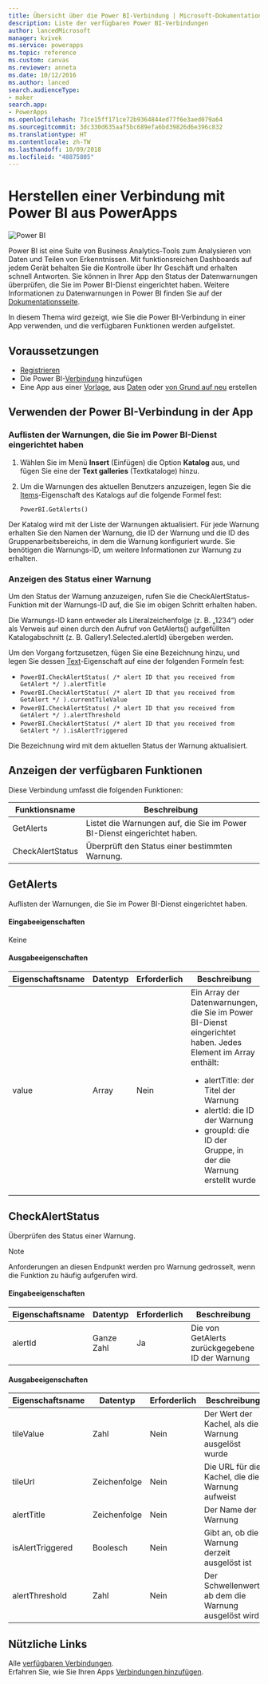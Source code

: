 ```yaml
---
title: Übersicht über die Power BI-Verbindung | Microsoft-Dokumentation
description: Liste der verfügbaren Power BI-Verbindungen
author: lancedMicrosoft
manager: kvivek
ms.service: powerapps
ms.topic: reference
ms.custom: canvas
ms.reviewer: anneta
ms.date: 10/12/2016
ms.author: lanced
search.audienceType:
- maker
search.app:
- PowerApps
ms.openlocfilehash: 73ce15ff171ce72b9364844ed77f6e3aed079a64
ms.sourcegitcommit: 3dc330d635aaf5bc689efa6bd39826d6e396c832
ms.translationtype: HT
ms.contentlocale: zh-TW
ms.lasthandoff: 10/09/2018
ms.locfileid: "48875805"
---
```

# <a name="connect-to-power-bi-from-powerapps"></a>Herstellen einer Verbindung mit Power BI aus PowerApps
![Power BI](./media/connection-powerbi/powerbiicon.png)

Power BI ist eine Suite von Business Analytics-Tools zum Analysieren von Daten und Teilen von Erkenntnissen. Mit funktionsreichen Dashboards auf jedem Gerät behalten Sie die Kontrolle über Ihr Geschäft und erhalten schnell Antworten. Sie können in Ihrer App den Status der Datenwarnungen überprüfen, die Sie im Power BI-Dienst eingerichtet haben. Weitere Informationen zu Datenwarnungen in Power BI finden Sie auf der [Dokumentationsseite](https://docs.microsoft.com/power-bi/service-set-data-alerts).

In diesem Thema wird gezeigt, wie Sie die Power BI-Verbindung in einer App verwenden, und die verfügbaren Funktionen werden aufgelistet.

## <a name="prerequisites"></a>Voraussetzungen
* [Registrieren](https://web.powerapps.com?utm_source=padocs&utm_medium=linkinadoc&utm_campaign=referralsfromdoc)
* Die Power BI-[Verbindung](https://powerapps.microsoft.com/tutorials/add-manage-connections/) hinzufügen
* Eine App aus einer [Vorlage](https://powerapps.microsoft.com/tutorials/get-started-test-drive/), aus [Daten](https://powerapps.microsoft.com/tutorials/get-started-create-from-data/) oder [von Grund auf neu](https://powerapps.microsoft.com/tutorials/get-started-create-from-blank/) erstellen

## <a name="use-the-power-bi-connection-in-your-app"></a>Verwenden der Power BI-Verbindung in der App
### <a name="list-the-alerts-that-youve-set-up-in-the-power-bi-service"></a>Auflisten der Warnungen, die Sie im Power BI-Dienst eingerichtet haben
1. Wählen Sie im Menü **Insert** (Einfügen) die Option **Katalog** aus, und fügen Sie eine der **Text galleries** (Textkataloge) hinzu.
2. Um die Warnungen des aktuellen Benutzers anzuzeigen, legen Sie die [Items](../controls/properties-core.md)-Eigenschaft des Katalogs auf die folgende Formel fest:

   `PowerBI.GetAlerts()`

Der Katalog wird mit der Liste der Warnungen aktualisiert. Für jede Warnung erhalten Sie den Namen der Warnung, die ID der Warnung und die ID des Gruppenarbeitsbereichs, in dem die Warnung konfiguriert wurde. Sie benötigen die Warnungs-ID, um weitere Informationen zur Warnung zu erhalten.

### <a name="view-the-status-of-an-alert"></a>Anzeigen des Status einer Warnung
Um den Status der Warnung anzuzeigen, rufen Sie die CheckAlertStatus-Funktion mit der Warnungs-ID auf, die Sie im obigen Schritt erhalten haben.

Die Warnungs-ID kann entweder als Literalzeichenfolge (z. B. „1234“) oder als Verweis auf einen durch den Aufruf von GetAlerts() aufgefüllten Katalogabschnitt (z. B. Gallery1.Selected.alertId) übergeben werden.

Um den Vorgang fortzusetzen, fügen Sie eine Bezeichnung hinzu, und legen Sie dessen [Text](../controls/properties-core.md)-Eigenschaft auf eine der folgenden Formeln fest:

* `PowerBI.CheckAlertStatus( /* alert ID that you received from GetAlert */ ).alertTitle`
* `PowerBI.CheckAlertStatus( /* alert ID that you received from GetAlert */ ).currentTileValue`
* `PowerBI.CheckAlertStatus( /* alert ID that you received from GetAlert */ ).alertThreshold`
* `PowerBI.CheckAlertStatus( /* alert ID that you received from GetAlert */ ).isAlertTriggered`

Die Bezeichnung wird mit dem aktuellen Status der Warnung aktualisiert.

## <a name="view-the-available-functions"></a>Anzeigen der verfügbaren Funktionen
Diese Verbindung umfasst die folgenden Funktionen:

| Funktionsname | Beschreibung |
| --- | --- |
| GetAlerts |Listet die Warnungen auf, die Sie im Power BI-Dienst eingerichtet haben. |
| CheckAlertStatus |Überprüft den Status einer bestimmten Warnung. |

## <a name="getalerts"></a>GetAlerts
Auflisten der Warnungen, die Sie im Power BI-Dienst eingerichtet haben.

#### <a name="input-properties"></a>Eingabeeigenschaften
Keine

#### <a name="output-properties"></a>Ausgabeeigenschaften

| Eigenschaftsname | Datentyp | Erforderlich | Beschreibung |
| --- | --- | --- | --- |
| value |Array |Nein |Ein Array der Datenwarnungen, die Sie im Power BI-Dienst eingerichtet haben. Jedes Element im Array enthält: <ul><li>alertTitle: der Titel der Warnung</li><li>alertId: die ID der Warnung</li><li>groupId: die ID der Gruppe, in der die Warnung erstellt wurde</li></ul> |

## <a name="checkalertstatus"></a>CheckAlertStatus
Überprüfen des Status einer Warnung.

> [!NOTE]
> Anforderungen an diesen Endpunkt werden pro Warnung gedrosselt, wenn die Funktion zu häufig aufgerufen wird.

#### <a name="input-properties"></a>Eingabeeigenschaften

| Eigenschaftsname | Datentyp | Erforderlich | Beschreibung |
| --- | --- | --- | --- |
| alertId |Ganze Zahl |Ja |Die von GetAlerts zurückgegebene ID der Warnung |

#### <a name="output-properties"></a>Ausgabeeigenschaften

| Eigenschaftsname | Datentyp | Erforderlich | Beschreibung |
| --- | --- | --- | --- |
| tileValue |Zahl |Nein |Der Wert der Kachel, als die Warnung ausgelöst wurde |
| tileUrl |Zeichenfolge |Nein |Die URL für die Kachel, die die Warnung aufweist |
| alertTitle |Zeichenfolge |Nein |Der Name der Warnung |
| isAlertTriggered |Boolesch |Nein |Gibt an, ob die Warnung derzeit ausgelöst ist |
| alertThreshold |Zahl |Nein |Der Schwellenwert, ab dem die Warnung ausgelöst wird |

## <a name="helpful-links"></a>Nützliche Links
Alle [verfügbaren Verbindungen](../connections-list.md).  
Erfahren Sie, wie Sie Ihren Apps [Verbindungen hinzufügen](../add-manage-connections.md).

